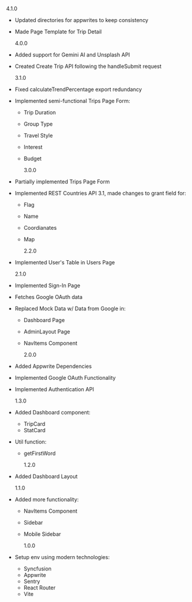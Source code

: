 4.1.0

- Updated directories for appwrites to keep consistency
- Made Page Template for Trip Detail

  4.0.0

- Added support for Gemini AI and Unsplash API
- Created Create Trip API following the handleSubmit request

  3.1.0

- Fixed calculateTrendPercentage export redundancy
- Implemented semi-functional Trips Page Form:

  - Trip Duration
  - Group Type
  - Travel Style
  - Interest
  - Budget

    3.0.0

- Partially implemented Trips Page Form
- Implemented REST Countries API 3.1, made changes to grant field for:

  - Flag
  - Name
  - Coordianates
  - Map

    2.2.0

- Implemented User's Table in Users Page

  2.1.0

- Implemented Sign-In Page
- Fetches Google OAuth data
- Replaced Mock Data w/ Data from Google in:

  - Dashboard Page
  - AdminLayout Page
  - NavItems Component

    2.0.0

- Added Appwrite Dependencies
- Implemented Google OAuth Functionality
- Implemented Authentication API

  1.3.0

- Added Dashboard component:

  - TripCard
  - StatCard

- Util function:

  - getFirstWord

    1.2.0

- Added Dashboard Layout

  1.1.0

- Added more functionality:

  - NavItems Component
  - Sidebar
  - Mobile Sidebar

    1.0.0

- Setup env using modern technologies:
  - Syncfusion
  - Appwrite
  - Sentry
  - React Router
  - Vite
